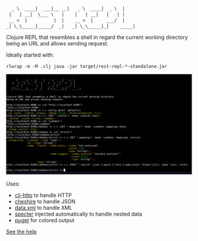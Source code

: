       _ \  ____|  ___|__ __|   _ \  ____|  _ \  |     
     |   | __|  \___ \   |    |   | __|   |   | |     
     __ <  |          |  |    __ <  |     ___/  |     
    _| \_\_____|_____/  _|   _| \_\_____|_|    _____| 


Clojure REPL that resembles a shell in regard the current working directory
being an URL and allows sending request.

Ideally started with:

    rlwrap -m -M .clj java -jar target/rest-repl-*-standalone.jar

![screenshot](doc/restrepl.png)

Uses:

- [clj-http](https://github.com/dakrone/clj-http) to handle HTTP
- [cheshire](https://github.com/dakrone/cheshire) to handle JSON
- [data.xml](https://github.com/clojure/data.xml) to handle XML
- [specter](https://github.com/nathanmarz/specter) injected
  automatically to handle nested data
- [puget](https://github.com/greglook/puget) for colored output

[See the help](resources/help.md)
